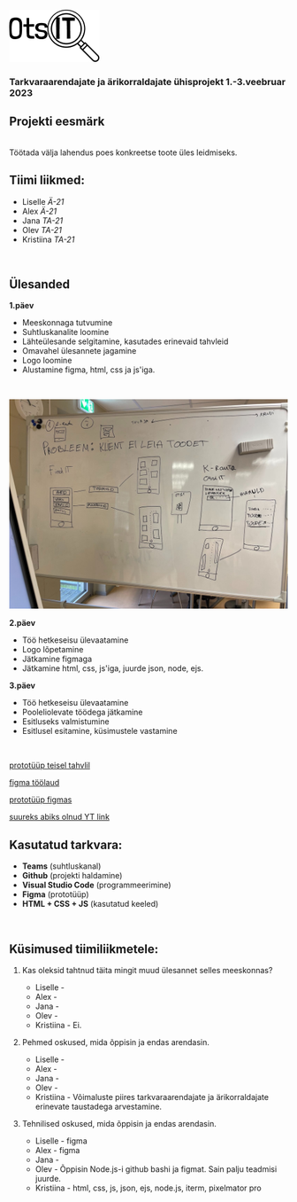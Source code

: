 ![logo.png](https://github.com/Kristanna/projektip2ev_otsit/blob/master/public/images/logo.png)
<br/> 
### Tarkvaraarendajate ja ärikorraldajate ühisprojekt 1.-3.veebruar 2023
## Projekti eesmärk
<br/> 
Töötada välja lahendus poes konkreetse toote üles leidmiseks.


## Tiimi liikmed:
- Liselle _Ä-21_
- Alex _Ä-21_
- Jana _TA-21_
- Olev _TA-21_
- Kristiina _TA-21_
<br/>

## Ülesanded
**1.päev**
- Meeskonnaga tutvumine
- Suhtluskanalite loomine
- Lähteülesande selgitamine, kasutades erinevaid tahvleid
- Omavahel ülesannete jagamine
- Logo loomine
- Alustamine figma, html, css ja js'iga.

<br/>

![otsit-tahvel.jpg](https://github.com/Kristanna/projektip2ev_otsit/blob/master/public/images/otsit-tahvel.jpg)

**2.päev**
- Töö hetkeseisu ülevaatamine
- Logo lõpetamine
- Jätkamine figmaga
- Jätkamine html, css, js'iga, juurde json, node, ejs.


**3.päev**
- Töö hetkeseisu ülevaatamine
- Pooleliolevate töödega jätkamine
- Esitluseks valmistumine
- Esitlusel esitamine, küsimustele vastamine

<br/> 

[prototüüp teisel tahvlil](https://github.com/Kristanna/projektip2ev_otsit/blob/master/public/images/Untitled_1954.pdf)
<br/>

[figma töölaud](https://www.figma.com/file/5p18PmwT7ng2UhtE3hwgiU/OtsIt?node-id=0%3A1&t=Rzqbc6IV0AMJVz7T-0)
<br/>

[prototüüp figmas](https://www.figma.com/proto/5p18PmwT7ng2UhtE3hwgiU/OtsIt?node-id=26%3A230&scaling=scale-down&page-id=0%3A1&starting-point-node-id=26%3A230&show-proto-sidebar=1) <br/>

[suureks abiks olnud YT link](https://www.youtube.com/playlist?list=PL4cUxeGkcC9jsz4LDYc6kv3ymONOKxwBU)

## Kasutatud tarkvara:
* **Teams** (suhtluskanal) 
* **Github** (projekti haldamine)
* **Visual Studio Code** (programmeerimine)
* **Figma** (prototüüp)
* **HTML + CSS + JS** (kasutatud keeled)
<br/>

## Küsimused tiimiliikmetele: 
1. Kas oleksid tahtnud täita mingit muud ülesannet selles meeskonnas?
    * Liselle -
    * Alex -
    * Jana -
    * Olev -
    * Kristiina - Ei.
    
  
2. Pehmed oskused, mida õppisin ja endas arendasin.
    * Liselle -
    * Alex -
    * Jana -
    * Olev -
    * Kristiina - Võimaluste piires tarkvaraarendajate ja ärikorraldajate erinevate taustadega arvestamine. 
   

3. Tehnilised oskused, mida õppisin ja endas arendasin.
    * Liselle - figma
    * Alex - figma
    * Jana -
    * Olev - Õppisin Node.js-i github bashi ja figmat. Sain palju teadmisi juurde.
    * Kristiina - html, css, js, json, ejs, node.js, iterm, pixelmator pro
     
   


